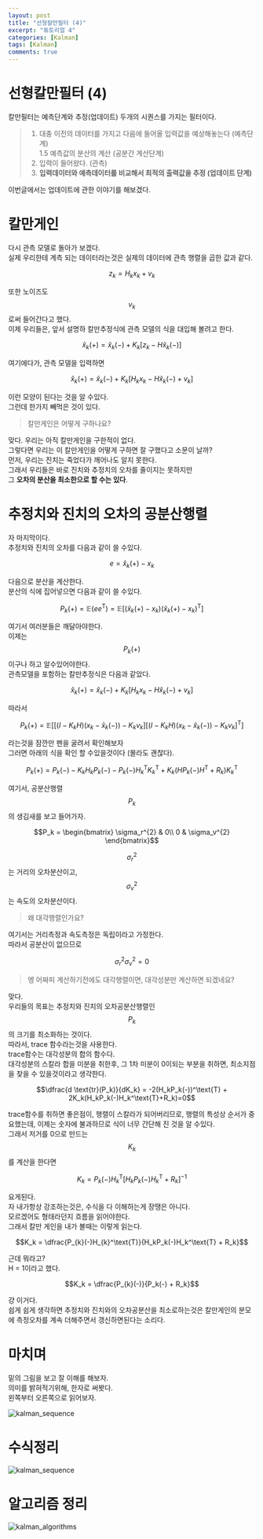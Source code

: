 ```yaml
---
layout: post
title: "선형칼만필터 (4)"  
excerpt: "튜토리얼 4"  
categories: [Kalman]
tags: [Kalman]
comments: true
---
```

# 선형칼만필터 (4)
칼만필터는 예측단계와 추정(업데이트) 두개의 시퀀스를 가지는 필터이다.   

>1. 대충 이전의 데이터를 가지고 다음에 들어올 입력값을 예상해놓는다 (예측단계)   
> 1.5 예측값의 분산의 계산 (공분간 계산단계)
>2. 입력이 들어왔다. (관측)
>3. **입력데이터와 예측데이터를 비교해서 최적의 출력값을 추정 (업데이트 단계)**


이번글에서는 업데이트에 관한 이야기를 해보겠다.  

# 칼만게인

다시 관측 모델로 돌아가 보겠다.  
실제 우리한테 계측 되는 데이터라는것은 실제의 데이터에 관측 행렬을 곱한 값과 같다.  

$$z_k = H_k x_k + v_k$$

또한 노이즈도 $$v_k$$로써 들어간다고 했다.  
이제 우리들은, 앞서 설명하 칼만추정식에 관측 모델의 식을 대입해 볼려고 한다.  

$$\hat{x}_k(+) = \hat{x}_k(-) + K_k[z_k - H\hat{x}_k(-)]$$

여기에다가, 관측 모델을 입력하면  

$$\hat{x}_k(+) = \hat{x}_k(-) + K_k[H_kx_k - H\hat{x}_k(-) + v_k]$$

이런 모양이 된다는 것을 알 수있다.  
그런데 한가지 빼먹은 것이 있다.  

>칼만게인은 어떻게 구하나요? 

맞다. 우리는 아직 칼만게인을 구한적이 없다.  
그렇다면 우리는 이 칼만게인을 어떻게 구하면 잘 구했다고 소문이 날까?  
먼저, 우리는 진치는 죽었다가 깨어나도 알지 못한다.  
그래서 우리들은 바로 진치와 추정치의 오차를 줄이지는 못하지만  
그 **오차의 분산을 최소한으로 할 수는 있다**.  

# 추정치와 진치의 오차의 공분산행렬

자 마지막이다.  
추정치와 진치의 오차를 다음과 같이 쓸 수있다.  

$$e=\hat{x}_k(+) - x_k$$

다음으로 분산을 계산한다.  
분산의 식에 집어넣으면 다음과 같이 쓸 수있다.  

$$P_k(+)  = \mathbb{E}(ee^\text{T}) = \mathbb{E}[(\hat{x}_k(+)-x_k)(\hat{x}_k(+)-x_k)^\text{T}] $$

여기서 여러분들은 깨달아야한다.  
이제는 $$P_k(+)$$ 이구나 하고 알수있어야한다.  
관측모델을 포함하는 칼만추정식은 다음과 같았다.  

$$\hat{x}_k(+) = \hat{x}_k(-) + K_k[H_kx_k - H\hat{x}_k(-) + v_k]$$

따라서   

$$P_k(+) = \mathbb{E}\big[[(I-K_kH)(x_k-\hat{x}_k(-))-K_kv_k][(I-K_kH)(x_k-\hat{x}_k(-))-K_kv_k]^\text{T}\big]$$

라는것을 잠깐만 펜을 굴려서 확인해보자  
그러면 아래의 식을 확인 할 수있을것이다 (몰라도 괜찮다).   

$$P_k(+) = P_k(-) - K_kH_kP_k(-) - P_k(-)H_k^\text{T}K_k^\text{T} + K_k(HP_k(-)H^\text{T} + R_k)K_k^\text{T}$$

여기서, 공분산행렬 $$P_k$$ 의 생김새를 보고 들어가자.  

$$P_k = 
\begin{bmatrix}
\sigma_r^{2} & 0\\
0 & \sigma_v^{2}
\end{bmatrix}$$

$$\sigma_r^{2}$$ 는 거리의 오차분산이고, $$\sigma_v^{2}$$ 는 속도의 오차분산이다.  

> 왜 대각행렬인가요?

여기서는 거리측정과 속도측정은 독립이라고 가정한다.  
따라서 공분산이 없으므로

 $$\sigma_r^{2}\sigma_v^{2} =0 $$  

> 엥 어짜피 계산하기전에도 대각행렬이면, 대각성분만 계산하면 되겠네요? 

맞다.  
우리들의 목표는 추정치와 진치의 오차공분산행렬인 $$P_k$$ 의 크기를 최소화하는 것이다.  
따라서, trace 함수라는것을 사용한다.  
trace함수는 대각성분의 합의 함수다.  
대각성분의 스칼라 합을 미분을 취한후, 그 1차 미분이 0이되는 부분을 취하면, 
최소지점을 찾을 수 있을것이라고 생각한다.  

$$\dfrac{d \text{tr}(P_k)}{dK_k} = -2(H_kP_k(-))^\text{T} + 2K_k(H_kP_k(-)H_k^\text{T}+R_k)=0$$

trace함수를 취하면 좋은점이, 행렬이 스칼라가 되어버리므로, 행렬의 특성상 순서가 중요했는데, 이제는 숫자에 불과하므로 식이 너무 간단해 진 것을 알 수있다.  
그래서 저거를 0으로 만드는 $$K_k$$ 를 계산을 한다면  

$$K_k = P_{k}(-)H_{k}^\text{T}[H_kP_k(-)H_k^\text{T} + R_k]^{-1}$$

요게된다.  
자 내가항상 강조하는것은, 수식을 다 이해하는게 장땡은 아니다.  
모르겠어도 형태라던지 흐름을 읽어야한다.  
그래서 칼만 게인을 내가 볼때는 이렇게 읽는다.  


$$K_k = \dfrac{P_{k}(-)H_{k}^\text{T}}{H_kP_k(-)H_k^\text{T} + R_k}$$

근데 뭐라고?  
H = 1이라고 했다.  

$$K_k = \dfrac{P_{k}(-)}{P_k(-) + R_k}$$

걍 이거다.  
쉽게 쉽게 생각하면 추정치와 진치와의 오차공분산을 최소로하는것은 칼만게인의 분모에 측정오차를 계속 더해주면서 갱신하면된다는 소리다.  

# 마치며

밑의 그림을 보고 잘 이해를 해보자.  
의미를 밝혀적기위해, 한자로 써봣다.  
왼쪽부터 오른쪽으로 읽어보자.    

![kalman_sequence](https://github.com/Kim-3957/Kim-3957.github.io/blob/master/_posts/img/kalman_sequence.jpg?raw=true)

# 수식정리

![kalman_sequence](https://github.com/Kim-3957/Kim-3957.github.io/blob/master/_posts/img/kalman_equations.jpg?raw=true)

# 알고리즘 정리

![kalman_algorithms](https://github.com/Kim-3957/Kim-3957.github.io/blob/master/_posts/img/algorithm.jpg?raw=true)
